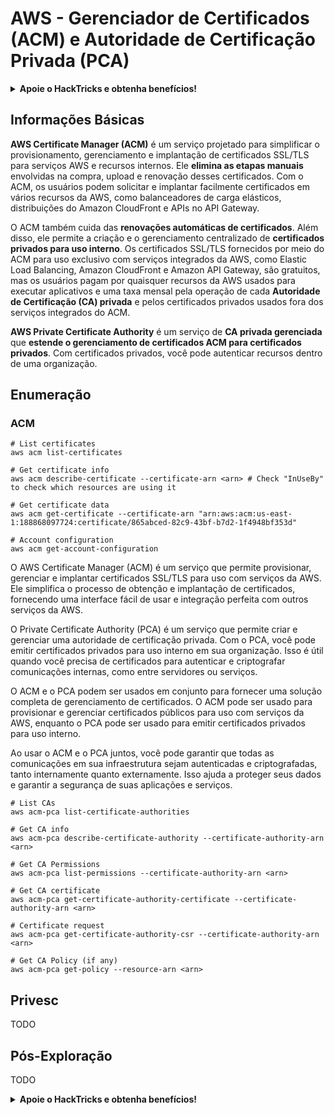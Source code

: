 # AWS - Gerenciador de Certificados (ACM) e Autoridade de Certificação Privada (PCA)

<details>

<summary><strong>Apoie o HackTricks e obtenha benefícios!</strong></summary>

* Se você deseja ver sua **empresa anunciada no HackTricks** ou se deseja acessar a **versão mais recente do PEASS ou baixar o HackTricks em PDF**, verifique os [**PLANOS DE ASSINATURA**](https://github.com/sponsors/carlospolop)!
* Adquira o [**oficial PEASS & HackTricks swag**](https://peass.creator-spring.com)
* Descubra [**The PEASS Family**](https://opensea.io/collection/the-peass-family), nossa coleção exclusiva de [**NFTs**](https://opensea.io/collection/the-peass-family)
* **Junte-se ao** 💬 [**grupo Discord**](https://discord.gg/hRep4RUj7f) ou ao [**grupo telegram**](https://t.me/peass) ou **siga-me** no **Twitter** 🐦 [**@carlospolopm**](https://twitter.com/carlospolopm)**.**
* **Compartilhe suas técnicas de hacking enviando PRs para os repositórios do** [**HackTricks**](https://github.com/carlospolop/hacktricks) e [**HackTricks Cloud**](https://github.com/carlospolop/hacktricks-cloud) no github.

</details>

## Informações Básicas

**AWS Certificate Manager (ACM)** é um serviço projetado para simplificar o provisionamento, gerenciamento e implantação de certificados SSL/TLS para serviços AWS e recursos internos. Ele **elimina as etapas manuais** envolvidas na compra, upload e renovação desses certificados. Com o ACM, os usuários podem solicitar e implantar facilmente certificados em vários recursos da AWS, como balanceadores de carga elásticos, distribuições do Amazon CloudFront e APIs no API Gateway.

O ACM também cuida das **renovações automáticas de certificados**. Além disso, ele permite a criação e o gerenciamento centralizado de **certificados privados para uso interno**. Os certificados SSL/TLS fornecidos por meio do ACM para uso exclusivo com serviços integrados da AWS, como Elastic Load Balancing, Amazon CloudFront e Amazon API Gateway, são gratuitos, mas os usuários pagam por quaisquer recursos da AWS usados para executar aplicativos e uma taxa mensal pela operação de cada **Autoridade de Certificação (CA) privada** e pelos certificados privados usados fora dos serviços integrados do ACM.

**AWS Private Certificate Authority** é um serviço de **CA privada gerenciada** que **estende o gerenciamento de certificados ACM para certificados privados**. Com certificados privados, você pode autenticar recursos dentro de uma organização.

## Enumeração

### ACM
```
# List certificates
aws acm list-certificates

# Get certificate info
aws acm describe-certificate --certificate-arn <arn> # Check "InUseBy" to check which resources are using it

# Get certificate data
aws acm get-certificate --certificate-arn "arn:aws:acm:us-east-1:188868097724:certificate/865abced-82c9-43bf-b7d2-1f4948bf353d"

# Account configuration
aws acm get-account-configuration
```
O AWS Certificate Manager (ACM) é um serviço que permite provisionar, gerenciar e implantar certificados SSL/TLS para uso com serviços da AWS. Ele simplifica o processo de obtenção e implantação de certificados, fornecendo uma interface fácil de usar e integração perfeita com outros serviços da AWS.

O Private Certificate Authority (PCA) é um serviço que permite criar e gerenciar uma autoridade de certificação privada. Com o PCA, você pode emitir certificados privados para uso interno em sua organização. Isso é útil quando você precisa de certificados para autenticar e criptografar comunicações internas, como entre servidores ou serviços.

O ACM e o PCA podem ser usados em conjunto para fornecer uma solução completa de gerenciamento de certificados. O ACM pode ser usado para provisionar e gerenciar certificados públicos para uso com serviços da AWS, enquanto o PCA pode ser usado para emitir certificados privados para uso interno.

Ao usar o ACM e o PCA juntos, você pode garantir que todas as comunicações em sua infraestrutura sejam autenticadas e criptografadas, tanto internamente quanto externamente. Isso ajuda a proteger seus dados e garantir a segurança de suas aplicações e serviços.
```
# List CAs
aws acm-pca list-certificate-authorities

# Get CA info
aws acm-pca describe-certificate-authority --certificate-authority-arn <arn>

# Get CA Permissions
aws acm-pca list-permissions --certificate-authority-arn <arn>

# Get CA certificate
aws acm-pca get-certificate-authority-certificate --certificate-authority-arn <arn>

# Certificate request
aws acm-pca get-certificate-authority-csr --certificate-authority-arn <arn>

# Get CA Policy (if any)
aws acm-pca get-policy --resource-arn <arn>
```
## Privesc

TODO

## Pós-Exploração

TODO

<details>

<summary><strong>Apoie o HackTricks e obtenha benefícios!</strong></summary>

* Se você deseja ver sua **empresa anunciada no HackTricks** ou se deseja acessar a **versão mais recente do PEASS ou baixar o HackTricks em PDF**, verifique os [**PLANOS DE ASSINATURA**](https://github.com/sponsors/carlospolop)!
* Adquira o [**swag oficial do PEASS & HackTricks**](https://peass.creator-spring.com)
* Descubra [**A Família PEASS**](https://opensea.io/collection/the-peass-family), nossa coleção exclusiva de [**NFTs**](https://opensea.io/collection/the-peass-family)
* **Junte-se ao** 💬 [**grupo Discord**](https://discord.gg/hRep4RUj7f) ou ao [**grupo Telegram**](https://t.me/peass) ou **siga-me** no **Twitter** 🐦 [**@carlospolopm**](https://twitter.com/carlospolopm)**.**
* **Compartilhe suas técnicas de hacking enviando PRs para os repositórios do** [**HackTricks**](https://github.com/carlospolop/hacktricks) e [**HackTricks Cloud**](https://github.com/carlospolop/hacktricks-cloud) no GitHub.

</details>

